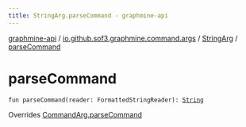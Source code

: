 ```yaml
---
title: StringArg.parseCommand - graphmine-api
---
```


[graphmine-api](../../index.html) / [io.github.sof3.graphmine.command.args](../index.html) / [StringArg](index.html) / [parseCommand](./parse-command.html)

# parseCommand

`fun parseCommand(reader: FormattedStringReader): `[`String`](https://kotlinlang.org/api/latest/jvm/stdlib/kotlin/-string/index.html)

Overrides [CommandArg.parseCommand](../-command-arg/parse-command.html)

